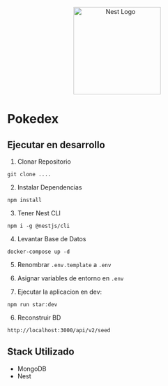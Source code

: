 <p align="center">
  <a href="http://nestjs.com/" target="blank"><img src="https://nestjs.com/img/logo-small.svg" width="200" alt="Nest Logo" /></a>
</p>

# Pokedex

## Ejecutar en desarrollo
1. Clonar Repositorio

```
git clone ....
```

2. Instalar Dependencias

```
npm install
```

3. Tener Nest CLI

```
npm i -g @nestjs/cli
```

4. Levantar Base de Datos

```
docker-compose up -d
```

5. Renombrar  ```.env.template``` a ```.env```

6. Asignar variables de entorno en ```.env```

7. Ejecutar la aplicacion en dev:

```
npm run star:dev
```

6. Reconstruir BD

```
http://localhost:3000/api/v2/seed
```

## Stack Utilizado
* MongoDB
* Nest
